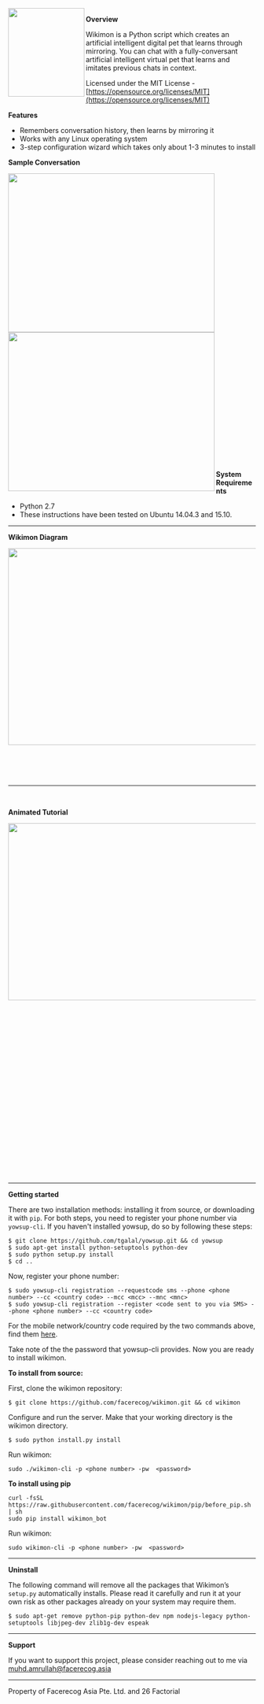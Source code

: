 

<img src="https://raw.githubusercontent.com/facerecog/wikimon/gh-pages/images/Wikimon-Logo.png" align="left" height="180" width="155" />





**Overview**  

Wikimon is a Python script which creates an artificial intelligent digital pet that learns through mirroring.
You can chat with a fully-conversant artificial intelligent virtual pet that learns and imitates previous chats in context.

Licensed under the MIT License - [https://opensource.org/licenses/MIT](https://opensource.org/licenses/MIT)

**Features**
	
- Remembers conversation history, then learns by mirroring it 
- Works with any Linux operating system
- 3-step configuration wizard which takes only about 1-3 minutes to install 

**Sample Conversation** 

<div style="float:left; width:100%">
    <img src="https://raw.githubusercontent.com/facerecog/wikimon/gh-pages/images/Wikimon-Learning-Language-Crop.gif" align="left" width=420px height=323px  />


&nbsp;
&nbsp;  
&nbsp;  
&nbsp;  
&nbsp;  
&nbsp;  
&nbsp;  
&nbsp;  
&nbsp;  
&nbsp;
&nbsp;  
&nbsp;  
&nbsp;  
&nbsp;  
 

&nbsp;  
&nbsp;
<div style="float:left; width:100%">
    <img src="https://raw.githubusercontent.com/facerecog/wikimon/gh-pages/images/Wikimon-Japanese-Cropped.gif" align="left" width=420px height=323px  />


&nbsp;
&nbsp;  
&nbsp;  
&nbsp;  
&nbsp;  
&nbsp;  
&nbsp;  
&nbsp;  
&nbsp;  
&nbsp;
&nbsp;  
&nbsp;  
&nbsp;  
&nbsp;  
 

&nbsp;  
&nbsp;

**System Requirements**

- Python 2.7
- These instructions have been tested on Ubuntu 14.04.3 and 15.10.

-----------------------

**Wikimon Diagram**  

<img src="https://raw.githubusercontent.com/facerecog/wikimon/gh-pages/images/WikimonDiagram.png" align="left" height="400" width="640" />


&nbsp;  
&nbsp;  
&nbsp;  
&nbsp;




-----------------------
&nbsp;  

**Animated Tutorial**

<div style="float:left; width:100%">
    <img src="https://raw.githubusercontent.com/facerecog/wikimon/gh-pages/images/Facerecog-Tutorial-Wikimon.gif" align="left" width=620 height=360px  />


&nbsp;
&nbsp;  
&nbsp;  
&nbsp;  
&nbsp;  
&nbsp;  
&nbsp;  
&nbsp;
&nbsp;  
&nbsp;  
&nbsp;  
&nbsp;  
&nbsp;  
&nbsp;  
&nbsp;  
&nbsp;  
&nbsp;  
&nbsp;  
&nbsp;  
&nbsp;    
&nbsp;  
&nbsp;  
&nbsp;  


-----------------------

**Getting started** 

There are two installation methods: installing it from source, or downloading it with `pip`. For both steps, you need to register your phone number via `yowsup-cli`.
If you haven't installed yowsup, do so by following these steps:

```
$ git clone https://github.com/tgalal/yowsup.git && cd yowsup
$ sudo apt-get install python-setuptools python-dev
$ sudo python setup.py install
$ cd ..
```

Now, register your phone number:
```
$ sudo yowsup-cli registration --requestcode sms --phone <phone number> --cc <country code> --mcc <mcc> --mnc <mnc>
$ sudo yowsup-cli registration --register <code sent to you via SMS> --phone <phone number> --cc <country code>
```
For the mobile network/country code required by the two commands above, find them [here](https://en.wikipedia.org/wiki/Mobile_country_code).

Take note of the the password that yowsup-cli provides. Now you are ready to install wikimon.

**To install from source:**

First, clone the wikimon repository:
```
$ git clone https://github.com/facerecog/wikimon.git && cd wikimon
```

Configure and run the server. Make that your working directory is the wikimon directory.
```
$ sudo python install.py install
```
Run wikimon:
```
sudo ./wikimon-cli -p <phone number> -pw  <password>
```

**To install using pip**
```
curl -fsSL https://raw.githubusercontent.com/facerecog/wikimon/pip/before_pip.sh | sh
sudo pip install wikimon_bot
```

Run wikimon:
```
sudo wikimon-cli -p <phone number> -pw  <password>
```
-----------------------

**Uninstall** 


The following command will remove all the packages that Wikimon’s `setup.py` automatically installs. Please read it carefully and run it at your own risk as other packages already on your system may require them.

```
$ sudo apt-get remove python-pip python-dev npm nodejs-legacy python-setuptools libjpeg-dev zlib1g-dev espeak
```

-------------------------

**Support**  

If you want to support this project, please consider reaching out to me via  muhd.amrullah@facerecog.asia  


-------------------------  
Property of Facerecog Asia Pte. Ltd. and 26 Factorial